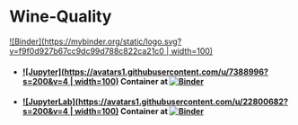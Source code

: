 # Wine-Quality

[![Binder](https://mybinder.org/static/logo.svg?v=f9f0d927b67cc9dc99d788c822ca21c0 | width=100)](https://mybinder.org)

- #### [![Jupyter](https://avatars1.githubusercontent.com/u/7388996?s=200&v=4 | width=100)](https://github.com/jupyter) Container at [![Binder](https://mybinder.org/badge_logo.svg)](https://mybinder.org/v2/gh/optmogames/Wine-Quality.git/master)

- #### [![JupyterLab](https://avatars1.githubusercontent.com/u/22800682?s=200&v=4 | width=100)](https://github.com/jupyterlab) Container at [![Binder](https://mybinder.org/badge_logo.svg)](https://mybinder.org/v2/gh/optmogames/Wine-Quality.git/master?urlpath=lab)
